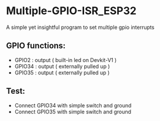 # Multiple-GPIO-ISR_ESP32
A simple yet insightful program to set multiple gpio interrupts


## GPIO functions:
 * GPIO2   : output ( built-in led on Devkit-V1 )
 * GPIO34  : output ( externally pulled up )
 * GPIO35  : output ( externally pulled up )

## Test:
 * Connect GPIO34 with simple switch and ground
 * Connect GPIO35 with simple switch and ground

